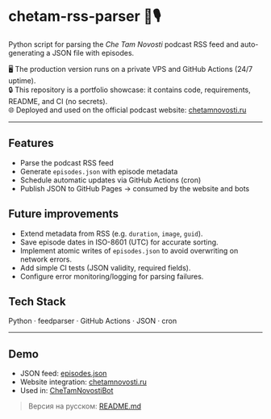 # chetam-rss-parser 🔄🎙️

Python script for parsing the *Che Tam Novosti* podcast RSS feed and auto-generating a JSON file with episodes.  

🖥️ The production version runs on a private VPS and GitHub Actions (24/7 uptime).  
🔒 This repository is a portfolio showcase: it contains code, requirements, README, and CI (no secrets).  
🌐 Deployed and used on the official podcast website: [chetamnovosti.ru](https://chetamnovosti.ru)

---

## Features
- Parse the podcast RSS feed  
- Generate `episodes.json` with episode metadata  
- Schedule automatic updates via GitHub Actions (cron)  
- Publish JSON to GitHub Pages → consumed by the website and bots  

## Future improvements

- Extend metadata from RSS (e.g. `duration`, `image`, `guid`).  
- Save episode dates in ISO-8601 (UTC) for accurate sorting.  
- Implement atomic writes of `episodes.json` to avoid overwriting on network errors.  
- Add simple CI tests (JSON validity, required fields).  
- Configure error monitoring/logging for parsing failures.

## Tech Stack
Python · feedparser · GitHub Actions · JSON · cron  

---

## Demo
- JSON feed: [episodes.json](https://pepstrik.github.io/chetam-rss-parser/episodes.json)  
- Website integration: [chetamnovosti.ru](https://chetamnovosti.ru)  
- Used in: [CheTamNovostiBot](https://github.com/pepstrik/CheTamNovostiBot)

> Версия на русском: [README.md](README.md)
